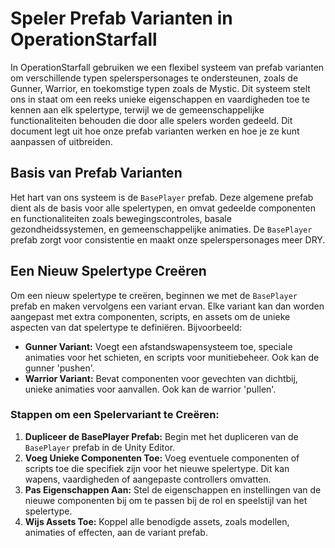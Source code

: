 # Speler Prefab Varianten in OperationStarfall

In OperationStarfall gebruiken we een flexibel systeem van prefab varianten om verschillende typen spelerspersonages te ondersteunen, zoals de Gunner, Warrior, en toekomstige typen zoals de Mystic. Dit systeem stelt ons in staat om een reeks unieke eigenschappen en vaardigheden toe te kennen aan elk spelertype, terwijl we de gemeenschappelijke functionaliteiten behouden die door alle spelers worden gedeeld. Dit document legt uit hoe onze prefab varianten werken en hoe je ze kunt aanpassen of uitbreiden.

## Basis van Prefab Varianten

Het hart van ons systeem is de `BasePlayer` prefab. Deze algemene prefab dient als de basis voor alle spelertypen, en omvat gedeelde componenten en functionaliteiten zoals bewegingscontroles, basale gezondheidssystemen, en gemeenschappelijke animaties. De `BasePlayer` prefab zorgt voor consistentie en maakt onze spelerspersonages meer DRY.

## Een Nieuw Spelertype Creëren

Om een nieuw spelertype te creëren, beginnen we met de `BasePlayer` prefab en maken vervolgens een variant ervan. Elke variant kan dan worden aangepast met extra componenten, scripts, en assets om de unieke aspecten van dat spelertype te definiëren. Bijvoorbeeld:

- **Gunner Variant:** Voegt een afstandswapensysteem toe, speciale animaties voor het schieten, en scripts voor munitiebeheer. Ook kan de gunner 'pushen'.
- **Warrior Variant:** Bevat componenten voor gevechten van dichtbij, unieke animaties voor aanvallen. Ook kan de warrior 'pullen'.

### Stappen om een Spelervariant te Creëren:

1. **Dupliceer de BasePlayer Prefab:** Begin met het dupliceren van de `BasePlayer` prefab in de Unity Editor.
2. **Voeg Unieke Componenten Toe:** Voeg eventuele componenten of scripts toe die specifiek zijn voor het nieuwe spelertype. Dit kan wapens, vaardigheden of aangepaste controllers omvatten.
3. **Pas Eigenschappen Aan:** Stel de eigenschappen en instellingen van de nieuwe componenten bij om te passen bij de rol en speelstijl van het spelertype.
4. **Wijs Assets Toe:** Koppel alle benodigde assets, zoals modellen, animaties of effecten, aan de variant prefab.

